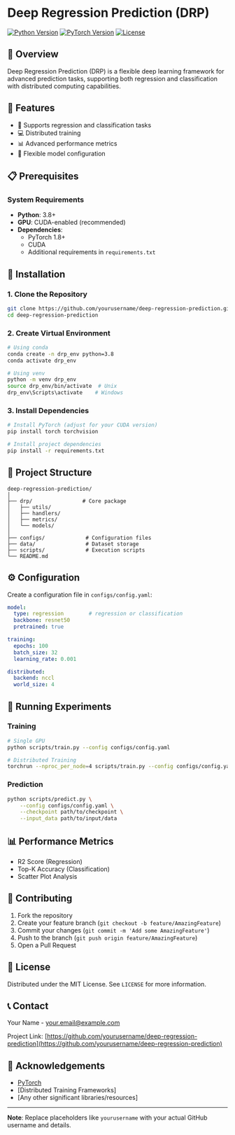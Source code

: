 # Deep Regression Prediction (DRP)

[![Python Version](https://img.shields.io/badge/python-3.8%2B-blue.svg)](https://www.python.org/downloads/)
[![PyTorch Version](https://img.shields.io/badge/pytorch-1.8%2B-red.svg)](https://pytorch.org/)
[![License](https://img.shields.io/github/license/yourusername/deep-regression-prediction.svg)](https://github.com/yourusername/deep-regression-prediction/blob/main/LICENSE)

## 📘 Overview

Deep Regression Prediction (DRP) is a flexible deep learning framework for advanced prediction tasks, supporting both regression and classification with distributed computing capabilities.

## 🚀 Features

- 🔬 Supports regression and classification tasks
- 💻 Distributed training
- 📊 Advanced performance metrics
- 🧠 Flexible model configuration

## 📋 Prerequisites

### System Requirements

- **Python**: 3.8+
- **GPU**: CUDA-enabled (recommended)
- **Dependencies**: 
  - PyTorch 1.8+
  - CUDA
  - Additional requirements in `requirements.txt`

## 🔧 Installation

### 1. Clone the Repository

```bash
git clone https://github.com/yourusername/deep-regression-prediction.git
cd deep-regression-prediction
```

### 2. Create Virtual Environment

```bash
# Using conda
conda create -n drp_env python=3.8
conda activate drp_env

# Using venv
python -m venv drp_env
source drp_env/bin/activate  # Unix
drp_env\Scripts\activate    # Windows
```

### 3. Install Dependencies

```bash
# Install PyTorch (adjust for your CUDA version)
pip install torch torchvision

# Install project dependencies
pip install -r requirements.txt
```

## 📂 Project Structure

```
deep-regression-prediction/
│
├── drp/                # Core package
│   ├── utils/
│   ├── handlers/
│   ├── metrics/
│   └── models/
│
├── configs/             # Configuration files
├── data/                # Dataset storage
├── scripts/             # Execution scripts
└── README.md
```

## ⚙️ Configuration

Create a configuration file in `configs/config.yaml`:

```yaml
model:
  type: regression        # regression or classification
  backbone: resnet50
  pretrained: true

training:
  epochs: 100
  batch_size: 32
  learning_rate: 0.001

distributed:
  backend: nccl
  world_size: 4
```

## 🏃 Running Experiments

### Training

```bash
# Single GPU
python scripts/train.py --config configs/config.yaml

# Distributed Training
torchrun --nproc_per_node=4 scripts/train.py --config configs/config.yaml
```

### Prediction

```bash
python scripts/predict.py \
    --config configs/config.yaml \
    --checkpoint path/to/checkpoint \
    --input_data path/to/input/data
```

## 📊 Performance Metrics

- R2 Score (Regression)
- Top-K Accuracy (Classification)
- Scatter Plot Analysis

## 🤝 Contributing

1. Fork the repository
2. Create your feature branch (`git checkout -b feature/AmazingFeature`)
3. Commit your changes (`git commit -m 'Add some AmazingFeature'`)
4. Push to the branch (`git push origin feature/AmazingFeature`)
5. Open a Pull Request

## 📄 License

Distributed under the MIT License. See `LICENSE` for more information.

## 📞 Contact

Your Name - [your.email@example.com](mailto:your.email@example.com)

Project Link: [https://github.com/yourusername/deep-regression-prediction](https://github.com/yourusername/deep-regression-prediction)

## 🙏 Acknowledgements

- [PyTorch](https://pytorch.org/)
- [Distributed Training Frameworks]
- [Any other significant libraries/resources]

---

**Note**: Replace placeholders like `yourusername` with your actual GitHub username and details.
